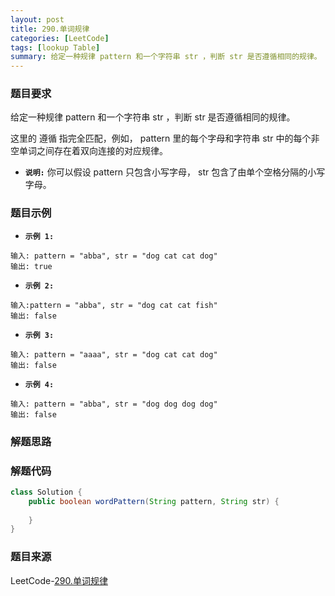 ```yaml
---
layout: post
title: 290.单词规律
categories: [LeetCode]
tags: [lookup Table]
summary: 给定一种规律 pattern 和一个字符串 str ，判断 str 是否遵循相同的规律。
---
```


### 题目要求
给定一种规律 pattern 和一个字符串 str ，判断 str 是否遵循相同的规律。

这里的 遵循 指完全匹配，例如， pattern 里的每个字母和字符串 str 中的每个非空单词之间存在着双向连接的对应规律。


- **`说明:`**
你可以假设 pattern 只包含小写字母， str 包含了由单个空格分隔的小写字母。 

### 题目示例
- **`示例 1:`**
```
输入: pattern = "abba", str = "dog cat cat dog"
输出: true
```

- **`示例 2:`**
```
输入:pattern = "abba", str = "dog cat cat fish"
输出: false
```

- **`示例 3:`**
```
输入: pattern = "aaaa", str = "dog cat cat dog"
输出: false
```

- **`示例 4:`**
```
输入: pattern = "abba", str = "dog dog dog dog"
输出: false
```

### 解题思路



### 解题代码
```java
class Solution {
    public boolean wordPattern(String pattern, String str) {
        
    }
}
```

### 题目来源
LeetCode-[290.单词规律](https://leetcode-cn.com/problems/word-pattern/)
